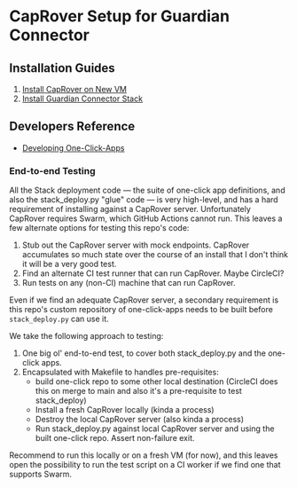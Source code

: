 # CapRover Setup for Guardian Connector

## Installation Guides

1. [Install CapRover on New VM](INSTALL_CAPROVER_ON_NEW_VM.md)
2. [Install Guardian Connector Stack](INSTALL_GC_STACK.md)

## Developers Reference

* [Developing One-Click-Apps](./one-click-apps/README.md)

### End-to-end Testing

All the Stack deployment code — the suite of one-click app definitions, and also the stack_deploy.py "glue" code — is very high-level, and has a hard requirement of installing against a CapRover server.  Unfortunately CapRover requires Swarm, which GitHub Actions cannot run. This leaves a few alternate options for testing this repo's code:

1. Stub out the CapRover server with mock endpoints. CapRover accumulates so much state over the course of an install that I don't think it will be a very good test.
2. Find an alternate CI test runner that can run CapRover. Maybe CircleCI?
3. Run tests on any (non-CI) machine that can run CapRover.

Even if we find an adequate CapRover server, a secondary requirement is this repo's custom repository of one-click-apps needs to be
built before `stack_deploy.py` can use it.

We take the following approach to testing:
1. One big ol' end-to-end test, to cover both stack_deploy.py and the one-click apps.
2. Encapsulated with Makefile to handles pre-requisites:
    - build one-click repo to some other local destination (CircleCI does this on merge to main and also it's a pre-requisite to test stack_deploy)
    - Install a fresh CapRover locally (kinda a process)
    - Destroy the local CapRover server (also kinda a process)
    - Run stack_deploy.py against local CapRover server and using the built one-click repo. Assert non-failure exit.

Recommend to run this locally or on a fresh VM (for now), and this leaves open the possibility to run the test script on a CI worker if we find one that supports Swarm.
